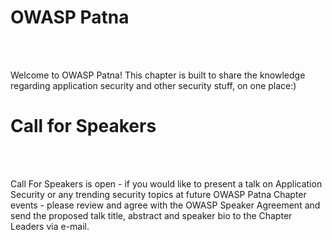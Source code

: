 # OWASP Patna
<br></br>
<p style="text-align:left;">
Welcome to OWASP Patna! This chapter is built to share the knowledge regarding application security and other security stuff, on one place:)
</p>

# Call for Speakers
<br></br>
<p style="text-align:left;">
Call For Speakers is open - if you would like to present a talk on Application Security or any trending security topics at future OWASP Patna Chapter events - please review  and agree with the OWASP Speaker Agreement and send the proposed talk title, abstract and speaker bio to the Chapter Leaders via e-mail.
</p>

